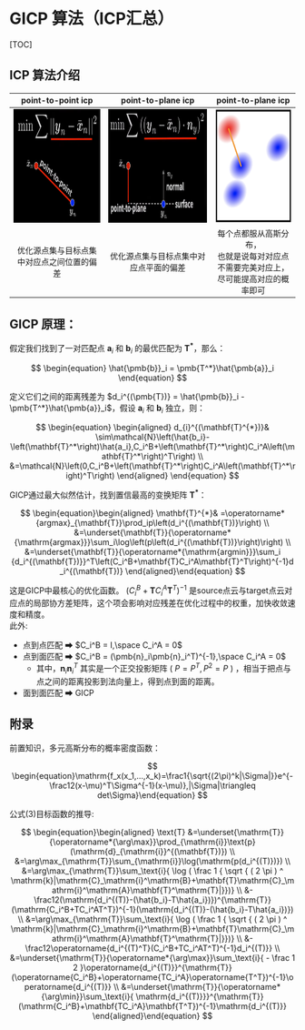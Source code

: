 # GICP 算法（ICP汇总）

[TOC]

## ICP 算法介绍 
|                 point-to-point icp                  |                 point-to-plane icp                  |                                      point-to-plane icp                                      |
| :-------------------------------------------------: | :-------------------------------------------------: | :------------------------------------------------------------------------------------------: |
| <img src="./imgs/point2point_icp.png" height="200"> | <img src="./imgs/point2plane_icp.png" height="200"> |                           <img src="./imgs/gicp.png" height="200">                           |
|     优化源点集与目标点集中对应点之间位置的偏差      |       优化源点集与目标点集中对应点平面的偏差        | 每个点都服从高斯分布，<br> 也就是说每对对应点不需要完美对应上，<br> 尽可能提高对应的概率即可 |

## GICP 原理：
假定我们找到了一对匹配点 $\pmb{a}_i$ 和 $\pmb{b}_i$ 的最优匹配为 $\pmb{T^*}$，那么：

$$
\begin{equation}
    \hat{\pmb{b}}_i = \pmb{T^*}\hat{\pmb{a}}_i
\end{equation}
$$

定义它们之间的距离残差为 $d_i^{(\pmb{T})} = \hat{\pmb{b}}_i - \pmb{T^*}\hat{\pmb{a}}_i$，假设 $\pmb{a}_i$ 和 $\pmb{b}_i$ 独立，则：

$$
\begin{equation}
\begin{aligned}
d_{i}^{(\mathbf{T}^{*})}& \sim\mathcal{N}\left(\hat{b_i}-\left(\mathbf{T}^*\right)\hat{a_i},C_i^B+\left(\mathbf{T}^*\right)C_i^A\left(\mathbf{T}^*\right)^T\right)  \\
&=\mathcal{N}\left(0,C_i^B+\left(\mathbf{T}^*\right)C_i^A\left(\mathbf{T}^*\right)^T\right)
\end{aligned}
\end{equation}
$$

GICP通过最大似然估计，找到置信最高的变换矩阵 $\pmb{T^*}$：

$$
\begin{equation}\begin{aligned}
\mathbf{T}^{*}& =\operatorname*{argmax}_{\mathbf{T}}\prod_ip\left(d_i^{(\mathbf{T})}\right)  \\
&=\underset{\mathbf{T}}{\operatorname*{\mathrm{argmax}}}\sum_i\log\left(p\left(d_i^{(\mathbf{T})}\right)\right) \\
&=\underset{\mathbf{T}}{\operatorname*{\mathrm{argmin}}}\sum_i {d_i^{(\mathbf{T})}}^T\left(C_i^B+\mathbf{T}C_i^A\mathbf{T}^T\right)^{-1}d_i^{(\mathbf{T})}
\end{aligned}\end{equation}
$$

这是GICP中最核心的优化函数。 $\left(C_i^B+\mathbf{T}C_i^A\mathbf{T}^T\right)^{-1}$ 是source点云与target点云对应点的局部协方差矩阵，这个项会影响对应残差在优化过程中的权重，加快收敛速度和精度。<br>
此外:
* 点到点匹配 ➡ $C_i^B = I,\space C_i^A = 0$
* 点到面匹配 ➡ $C_i^B = (\pmb{n}_i\pmb{n}_i^T)^{-1},\space C_i^A = 0$
  * 其中，$\pmb{n}_i\pmb{n}_i^T$ 其实是一个正交投影矩阵 ( $P = P^T, P^2 = P$ )  ，相当于把点与点之间的距离投影到法向量上，得到点到面的距离。
* 面到面匹配 ➡ GICP

## 附录
前置知识，多元高斯分布的概率密度函数：

$$
\begin{equation}\mathrm{f_x(x_1,...,x_k)=\frac1{\sqrt{(2\pi)^k|\Sigma|}}e^{-\frac12(x-\mu)^T\Sigma^{-1}(x-\mu)},|\Sigma|\triangleq det\Sigma}\end{equation}
$$

公式(3)目标函数的推导:

$$
\begin{equation}\begin{aligned}
\text{T}
&=\underset{\mathrm{T}}{\operatorname*{\arg\max}}\prod_{\mathrm{i}}\text{p}(\mathrm{d}_{\mathrm{i}}^{(\mathbf{T})})  \\
&=\arg\max_{\mathrm{T}}\sum_{\mathrm{i}}\log(\mathrm{p(d_i^{(T)})}) \\
&=\arg\max_{\mathrm{T}}\sum_\text{i}{ \log ( \frac 1 { \sqrt { ( 2 \pi ) ^ \mathrm{k}|\mathrm{C}_\mathrm{i}^\mathrm{B}+\mathbf{T}\mathrm{C}_\mathrm{i}^\mathrm{A}\mathbf{T}^\mathrm{T}|}})} \\
&-\frac12(\mathrm{d_i^{(T)}-(\hat{b_i}-T\hat{a_i})})^{\mathrm{T}}(\mathrm{C_i^B+TC_i^AT^T})^{-1}(\mathrm{d_i^{(T)}-(\hat{b_i}-T\hat{a_i})}) \\
&=\arg\max_{\mathrm{T}}\sum_\text{i}{ \log ( \frac 1 { \sqrt { ( 2 \pi ) ^ \mathrm{k}|\mathrm{C}_\mathrm{i}^\mathrm{B}+\mathbf{T}\mathrm{C}_\mathrm{i}^\mathrm{A}\mathbf{T}^\mathrm{T}|}})} \\
&-\frac12\operatorname{d_i^{(T)^T}(C_i^B+TC_i^AT^T)^{-1}d_i^{(T)}} \\
&=\underset{\mathrm{T}}{\operatorname*{\arg\max}}\sum_\text{i}{ - \frac 1 2 }\operatorname{d_i^{(T)}}^{\mathrm{T}}(\operatorname{C_i^B}+\operatorname{TC_i^A}\operatorname{T^T})^{-1}\operatorname{d_i^{(T)}} \\
&=\underset{\mathrm{T}}{\operatorname*{\arg\min}}\sum_\text{i}{ \mathrm{d_i^{(T)}}}^{\mathrm{T}}(\mathrm{C_i^B}+\mathbf{TC_i^A}\mathbf{T^T})^{-1}\mathrm{d_i^{(T)}}
\end{aligned}\end{equation}
$$